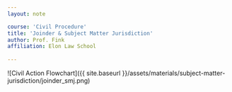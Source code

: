 ```yaml
---
layout: note

course: 'Civil Procedure'
title: 'Joinder & Subject Matter Jurisdiction'
author: Prof. Fink 
affiliation: Elon Law School 
  
---
```


![Civil Action Flowchart]({{ site.baseurl }}/assets/materials/subject-matter-jurisdiction/joinder_smj.png)